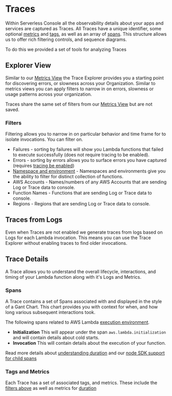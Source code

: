 <!--
title: Traces
menuText: Traces
description: Using Explorer and understanding Traces and Spans.
menuOrder: 7
-->
# Traces

Within Serverless Console all the observability details about your apps and services are
captured as Traces. All Traces have a unique identifier, some optional
[metrics](metrics.md) and [tags](tags.md), as well as an array of [spans](#spans).
This structure allows us to offer rich filtering controls, and sequence diagrams.  

To do this we provided a set of tools for analyzing Traces

## Explorer View

Similar to our [Metrics View](metrics.md) the Trace Explorer provides you a
starting point for discovering errors, or slowness across your Organization.
Similar to metrics views you can apply filters to narrow in on errors, slowness
or usage patterns across your organization. 

Traces share the same set of filters from our [Metrics View](metrics.md) but are
not saved.

### Filters
Filtering allows you to narrow in on particular behavior and time frame for 
to isolate invocations. You can filter on.

* Failures - sorting by failures will show you Lambda functions that failed to execute successfully (does not require tracing to be enabled).
* Errors - sorting by errors allows you to surface errors you have captured (requires [tracing be enabled](../integrations/enable-monitoring-features.md#enabling-traces))
* [Namespace and environment](../glossary.md#namespace) - Namespaces and environments give you the ability to filter for distinct collection of functions. 
* AWS Accounts - Names/numbers of any AWS Accounts that are sending Log or Trace data to console.
* Function Names - Functions that are sending Log or Trace data to console.
* Regions - Regions that are sending Log or Trace data to console.


## Traces from Logs
Even when Traces are not enabled we generate traces from logs based on Logs for 
each Lambda invocation. This means you can use the Trace Explorer without enabling
traces to find older invocations.

## Trace Details
A Trace allows you to understand the overall lifecycle, interactions, and
timing of your Lambda function along with it's Logs and Metrics.  



### Spans
A Trace contains a set of Spans associated with and displayed in the style of a 
Gant Chart. This chart provides you with context for when, and 
how long various subsequent interactions took. 

The following spans related to AWS Lambda [execution environment](https://docs.aws.amazon.com/lambda/latest/dg/lambda-runtime-environment.html).

* **Initialization** This will appear under the span `aws.lambda.initialization` and will contain details about cold starts.
* **Invocation** This will contain details about the execution of your function. 

Read more details about [understanding duration](./duration.md) and our
[node SDK support for child spans](../integrations/data-sources-and-roles.md#supported-child-spans)

### Tags and Metrics
Each Trace has a set of associated tags, and metrics. These include the [filters above](#filters) as well as metrics for [duration](./duration.md)





